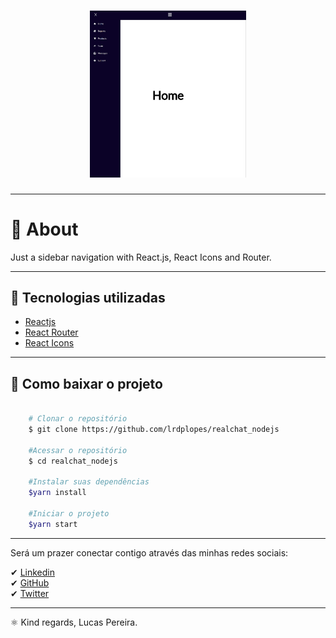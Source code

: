 <h1 align="center">
    <img src="./public/sidebar_react.png" alt="drawing" width="250">
</h1>

---

# 📝 About

Just a sidebar navigation with React.js, React Icons and Router.

---

## 🚀 Tecnologias utilizadas

- [Reactjs](https://reactjs.org/)
- [React Router](https://reactrouter.com/)
- [React Icons](https://react-icons.github.io/react-icons/)

---

## 📁 Como baixar o projeto

```bash

    # Clonar o repositório
    $ git clone https://github.com/lrdplopes/realchat_nodejs

    #Acessar o repositório
    $ cd realchat_nodejs

    #Instalar suas dependências
    $yarn install

    #Iniciar o projeto
    $yarn start

```

---

Será um prazer conectar contigo através das minhas redes sociais:

✔ [Linkedin](https://www.linkedin.com/in/lucasrd-pereira/) <br>
✔ [GitHub](https://github.com/lrdplopes) <br>
✔ [Twitter](https://twitter.com/lrdp_lopes) <br>

---

⚛️ Kind regards,
Lucas Pereira. <br>

